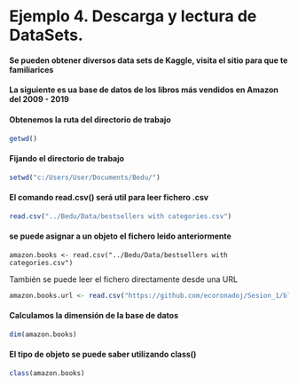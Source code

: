 # Ejemplo 4. Descarga y lectura de DataSets.
#### Se pueden obtener diversos data sets de Kaggle, visita el sitio para que te familiarices
#### La siguiente es ua base de datos de los libros más vendidos en Amazon del 2009 - 2019

#### Obtenemos la ruta del directorio de trabajo
```R
getwd()
```
#### Fijando el directorio de trabajo
```R
setwd("c:/Users/User/Documents/Bedu/")
```
#### El comando read.csv() será util para leer fichero .csv
```R
read.csv("../Bedu/Data/bestsellers with categories.csv")
```
#### se puede asignar a un objeto el fichero leido anteriormente
```RR
amazon.books <- read.csv("../Bedu/Data/bestsellers with categories.csv")
```
También se puede leer el fichero directamente desde una URL
```R
amazon.books.url <- read.csv("https://github.com/ecoronadoj/Sesion_1/blob/main/Data/bestsellers%20with%20categories.csv")
```
#### Calculamos la dimensión de la base de datos
```R
dim(amazon.books)
```

#### El tipo de objeto se puede saber utilizando class() 
```R
class(amazon.books)
```

